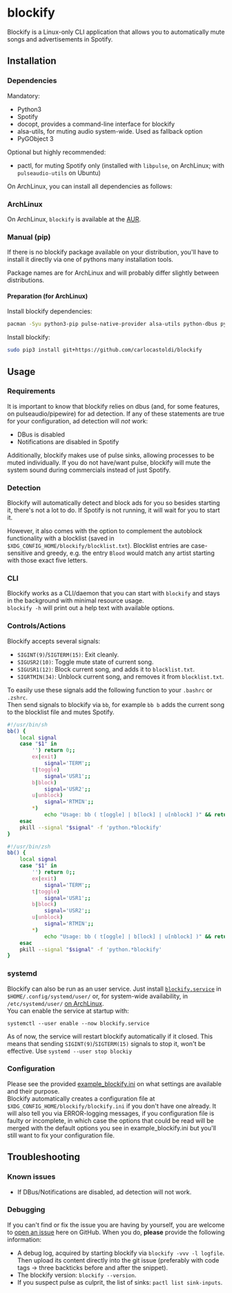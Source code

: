 # blockify

Blockify is a Linux-only CLI application that allows you to automatically mute songs and advertisements in Spotify.

## Installation

### Dependencies

Mandatory:
  - Python3
  - Spotify
  - docopt, provides a command-line interface for blockify
  - alsa-utils, for muting audio system-wide. Used as fallback option
  - PyGObject 3

Optional but highly recommended:
  - pactl, for muting Spotify only (installed with `libpulse`, on ArchLinux; with `pulseaudio-utils` on Ubuntu)

On ArchLinux, you can install all dependencies as follows: 

### ArchLinux
On ArchLinux, `blockify` is available at the [AUR](https://aur.archlinux.org/packages/blockify-git).

### Manual (pip)

If there is no blockify package available on your distribution, you'll have to install it directly via one of pythons many installation tools.  

Package names are for ArchLinux and will probably differ slightly between distributions.

#### Preparation (for ArchLinux)

Install blockify dependencies:
```bash
pacman -Syu python3-pip pulse-native-provider alsa-utils python-dbus python-gobject python-docopt
```

Install blockify:
```bash
sudo pip3 install git+https://github.com/carlocastoldi/blockify
```

## Usage

### Requirements

It is important to know that blockify relies on dbus (and, for some features, on pulseaudio/pipewire) for ad detection.
If any of these statements are true for your configuration, ad detection will _not_ work:
* DBus is disabled
* Notifications are disabled in Spotify

Additionally, blockify makes use of pulse sinks, allowing processes to be muted individually.
If you do not have/want pulse, blockify will mute the system sound during commercials instead of just Spotify.

### Detection

Blockify will automatically detect and block ads for you so besides starting it, there's not a lot to do. If Spotify is not running, it will wait for you to start it.

However, it also comes with the option to complement the autoblock functionality with a blocklist (saved in `$XDG_CONFIG_HOME/blockify/blocklist.txt`).
Blocklist entries are case-sensitive and greedy, e.g. the entry `Blood` would match any artist starting with those exact five letters.

### CLI

Blockify works as a CLI/daemon that you can start with `blockify` and stays in the background with minimal resource usage.\
`blockify -h` will print out a help text with available options.

### Controls/Actions

Blockify accepts several signals:
* `SIGINT(9)`/`SIGTERM(15)`: Exit cleanly.
* `SIGUSR2(10)`: Toggle mute state of current song.
* `SIGUSR1(12)`: Block current song, and adds it to `blocklist.txt`.
* `SIGRTMIN(34)`: Unblock current song, and removes it from `blocklist.txt`.

To easily use these signals add the following function to your `.bashrc` or `.zshrc`.\
Then send signals to blockify via `bb`, for example `bb b` adds the current song to the blocklist file and mutes Spotify.

```bash
#!/usr/bin/sh
bb() {
    local signal
    case "$1" in
        '') return 0;;
        ex|exit)
            signal='TERM';;
        t|toggle)
            signal='USR1';;
        b|block)
            signal='USR2';;
        u|unblock)
            signal='RTMIN';;
        *)
            echo "Usage: bb ( t[oggle] | b[lock] | u[nblock] )" && return 0;;
    esac
    pkill --signal "$signal" -f 'python.*blockify'
}
```

```zsh
#!/usr/bin/zsh
bb() {
    local signal
    case "$1" in
        '') return 0;;
        ex|exit)
            signal='TERM';;
        t|toggle)
            signal='USR1';;
        b|block)
            signal='USR2';;
        u|unblock)
            signal='RTMIN';;
        *)
            echo "Usage: bb ( t[oggle] | b[lock] | u[nblock] )" && return 0;;
    esac
    pkill --signal "$signal" -f 'python.*blockify'
}
```

### systemd
Blockify can also be run as an user service. Just install [`blockify.service`](blockify/data/blockify.service) in `$HOME/.config/systemd/user/` or, for system-wide availability, in `/etc/systemd/user/` [on ArchLinux](https://wiki.archlinux.org/title/Systemd/User).\
You can enable the service at startup with:
```
systemctl --user enable --now blockify.service
```

As of now, the service will restart blockify automatically if it closed. This means that sending `SIGINT(9)`/`SIGTERM(15)` signals to stop it, won't be effective. Use `systemd --user stop blockiy`

### Configuration

Please see the provided [example_blockify.ini](https://github.com/serialoverflow/blockify/blob/master/blockify/data/example_blockify.ini) on what settings are available and their purpose.  
Blockify automatically creates a configuration file at `$XDG_CONFIG_HOME/blockify/blockify.ini` if you don't have one already. It will also tell you via ERROR-logging messages, if you configuration file is faulty or incomplete, in which case the options that could be read will be merged with the default options you see in example_blockify.ini but you'll still want to fix your configuration file.  

## Troubleshooting

### Known issues

- If DBus/Notifications are disabled, ad detection will not work.

### Debugging

If you can't find or fix the issue you are having by yourself, you are welcome to [open an issue](https://github.com/carlocastoldi/blockify/issues/new) here on GitHub. When you do, **please** provide the following information:
- A debug log, acquired by starting blockify via `blockify -vvv -l logfile`. Then upload its content directly into the git issue (preferably with code tags -> three backticks before and after the snippet).
- The blockify version: `blockify --version`.
- If you suspect pulse as culprit, the list of sinks: `pactl list sink-inputs`.
